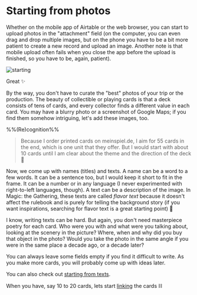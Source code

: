 Starting from photos
========

Whether on the mobile app of Airtable or the web browser, you can start to upload photos in the "attachment" field (on the computer, you can even drag and drop multiple images, but on the phone you have to be a bit more patient to create a new record and upload an image. Another note is that mobile upload often fails when you close the app before the upload is finished, so you have to be, again, patient).

![starting](https://cdn.glitch.global/61984d65-52b6-418b-b420-2547b4acca3d/airtable-photos.png?v=1693756744806)

Great :sparkles:

By the way, you don't have to curate the "best" photos of your trip or the production. The beauty of collectible or playing cards is that a deck consists of tens of cards, and every collector finds a different value in each card. You may have a blurry photo or a screenshot of Google Maps; if you find them somehow intriguing, let's add these images, too.

%%(Re)cognition%%

> Because I order printed cards on meinspiel.de, I aim for 55 cards in the end, which is one unit that they offer. But I would start with about 10 cards until I am clear about the theme and the direction of the deck :compass:

Now, we come up with names (titles) and texts. A name can be a word to a few words. It can be a sentence too, but I would keep it short to fit in the frame. It can be a number or in any language (I never experimented with right-to-left languages, though). A text can be a description of the image. In Magic: the Gathering, these texts are called *flavor text* because it doesn't affect the rulebook and is purely for telling the background story (if you want inspirations, searching for flavor text is a great starting point) :ice_cream:

I know, writing texts can be hard. But again, you don't need masterpiece poetry for each card. Who were you with and what were you talking about, looking at the scenery in the picture? Where, when and why did you buy that object in the photo? Would you take the photo in the same angle if you were in the same place a decade ago, or a decade later?

You can always leave some fields empty if you find it difficult to write. As you make more cards, you will probably come up with ideas later.

You can also check out [starting from texts](#doc/texts).

When you have, say 10 to 20 cards, lets start [linking](#doc/links) the cards :chains:
